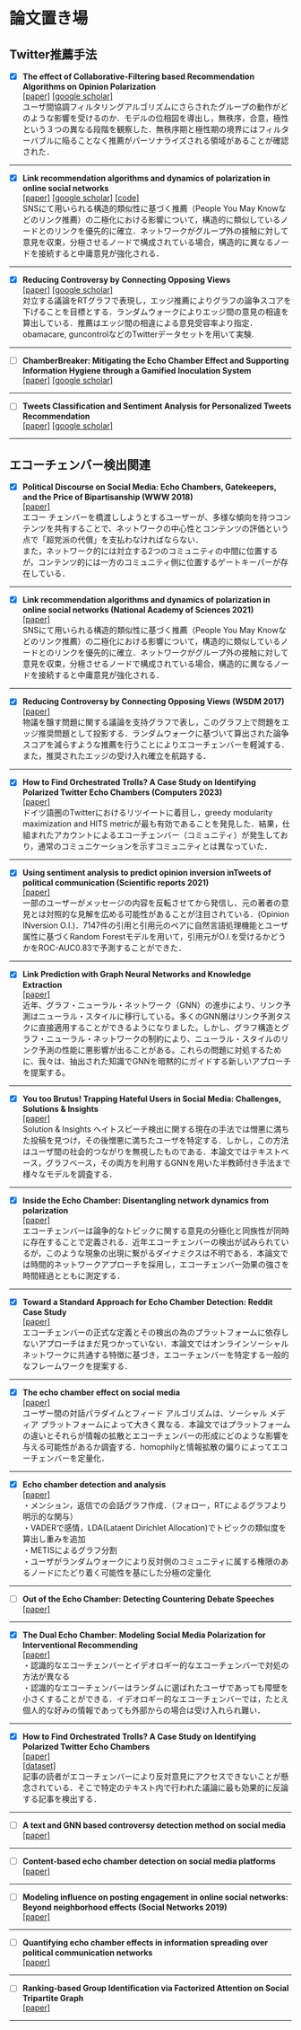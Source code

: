 # 論文置き場
## Twitter推薦手法
 
 - [x] **The effect of Collaborative-Filtering based Recommendation Algorithms on Opinion Polarization**  
   [[paper]](https://arxiv.org/abs/2303.13270)
   [[google scholar]](https://scholar.google.co.jp/scholar?hl=ja&as_sdt=0%2C5&q=The+effect+of+Collaborative-Filtering+based+Recommendation+Algorithms+on+Opinion+Polarization&btnG=)  
   ユーザ間協調フィルタリングアルゴリズムにさらされたグループの動作がどのような影響を受けるのか．モデルの位相図を導出し，無秩序，合意，極性という３つの異なる段階を観察した．無秩序期と極性期の境界にはフィルターバブルに陥ることなく推薦がパーソナライズされる領域があることが確認された．
 ***

- [x] **Link recommendation algorithms and dynamics of polarization in online social networks**  
   [[paper]](https://www.pnas.org/doi/abs/10.1073/pnas.2102141118)
   [[google scholar]](https://scholar.google.co.jp/scholar?hl=ja&as_sdt=0%2C5&q=%22Link+recommendation+algorithms+and+dynamics+of+polarization+in+online+social+networks%22&btnG=)
   [[code]](https://github.com/fp-santos/link-recommendation-polarization)  
   	SNSにて用いられる構造的類似性に基づく推薦（People You May Knowなどのリンク推薦）の二極化における影響について，構造的に類似しているノードとのリンクを優先的に確立．ネットワークがグループ外の接触に対して意見を収束，分極させるノードで構成されている場合，構造的に異なるノードを接続すると中庸意見が強化される．
***

- [x] **Reducing Controversy by Connecting Opposing Views**  
   [[paper]](https://dl.acm.org/doi/abs/10.1145/3018661.3018703)
   [[google scholar]](https://scholar.google.co.jp/scholar?hl=ja&as_sdt=0%2C5&q=%22Reducing+Controversy+by+Connecting+Opposing+Views%22&btnG=)  
   対立する議論をRTグラフで表現し，エッジ推薦によりグラフの論争スコアを下げることを目標とする．ランダムウォークによりエッジ間の意見の相違を算出している．推薦はエッジ間の相違による意見受容率より指定．obamacare, guncontrolなどのTwitterデータセットを用いて実験.
***

- [ ] **ChamberBreaker: Mitigating the Echo Chamber Effect and Supporting Information Hygiene through a Gamified Inoculation System**  
   [[paper]](https://dl.acm.org/doi/abs/10.1145/3479859)
   [[google scholar]](https://scholar.google.co.jp/scholar?hl=ja&as_sdt=0%2C5&q=ChamberBreaker%3A+Mitigating+the+Echo+Chamber+Effect+and+Supporting+Information+Hygiene+through+a+Gamified+Inoculation+System&btnG=)
***

- [ ] **Tweets Classification and Sentiment Analysis for Personalized Tweets Recommendation**  
   [[paper]](https://www.hindawi.com/journals/complexity/2020/8892552/)
   [[google scholar]]()
 ***

## エコーチェンバー検出関連

- [x] **Political Discourse on Social Media: Echo Chambers, Gatekeepers, and the Price of Bipartisanship (WWW 2018)**  
   [[paper]](https://dl.acm.org/doi/abs/10.1145/3178876.3186139)  
   エコー チェンバーを橋渡ししようとするユーザーが、多様な傾向を持つコンテンツを共有することで、ネットワークの中心性とコンテンツの評価という点で「超党派の代償」を支払わなければならない．  
   また，ネットワーク的には対立する2つのコミュニティの中間に位置するが，コンテンツ的には一方のコミュニティ側に位置するゲートキーパーが存在している．
***
   
- [x] **Link recommendation algorithms and dynamics of polarization in online social networks (National Academy of Sciences 2021)**  
   [[paper]](https://www.pnas.org/doi/abs/10.1073/pnas.2102141118)  
   SNSにて用いられる構造的類似性に基づく推薦（People You May Knowなどのリンク推薦）の二極化における影響について，構造的に類似しているノードとのリンクを優先的に確立．ネットワークがグループ外の接触に対して意見を収束，分極させるノードで構成されている場合，構造的に異なるノードを接続すると中庸意見が強化される．   
***

- [x] **Reducing Controversy by Connecting Opposing Views (WSDM 2017)**  
   [[paper]](https://dl.acm.org/doi/abs/10.1145/3018661.3018703)  
   物議を醸す問題に関する議論を支持グラフで表し，このグラフ上で問題をエッジ推奨問題として投影する．ランダムウォークに基づいて算出された論争スコアを減らすような推薦を行うことによりエコーチェンバーを軽減する．また，推奨されたエッジの受け入れ確立を航路する．
***

- [x] **How to Find Orchestrated Trolls? A Case Study on Identifying Polarized Twitter Echo Chambers (Computers 2023)**  
   [[paper]](https://www.mdpi.com/2073-431X/12/3/57)  
   ドイツ語圏のTwitterにおけるリツイートに着目し，greedy modularity maximization and HITS metricが最も有効であることを発見した．結果，仕組まれたアカウントによるエコーチェンバー（コミュニティ）が発生しており，通常のコミュニケーションを示すコミュニティとは異なっていた．
***

- [x] **Using sentiment analysis to predict opinion inversion inTweets of political communication (Scientific reports 2021)**  
   [[paper]](https://link.springer.com/content/pdf/10.1038/s41598-021-86510-w.pdf)  
一部のユーザーがメッセージの内容を反転させてから発信し、元の著者の意見とは対照的な見解を広める可能性があることが注目されている．(Opinion INversion O.I.)．7147件の引用と引用元のペアに自然言語処理機能とユーザ属性に基づくRandom Forestモデルを用いて，引用元がO.I.を受けるかどうかをROC-AUC0.83で予測することができた．
***

- [x] **Link Prediction with Graph Neural Networks and Knowledge Extraction**  
   [[paper]](http://cs230.stanford.edu/projects_spring_2020/reports/38854344.pdf)  
   近年、グラフ・ニューラル・ネットワーク（GNN）の進歩により、リンク予測はニューラル・スタイルに移行している。多くのGNN層はリンク予測タスクに直接適用することができるようになりました。しかし、グラフ構造とグラフ・ニューラル・ネットワークの制約により、ニューラル・スタイルのリンク予測の性能に悪影響が出ることがある。これらの問題に対処するために、我々は、抽出された知識でGNNを暗黙的にガイドする新しいアプローチを提案する。
***

- [x] **You too Brutus! Trapping Hateful Users in Social Media: Challenges, Solutions & Insights**  
   [[paper]](https://paperswithcode.com/paper/you-too-brutus-trapping-hateful-users-in)  
   Solution & Insights ヘイトスピーチ検出に関する現在の手法では憎悪に満ちた投稿を見つけ，その後憎悪に満ちたユーザを特定する．しかし，この方法はユーザ間の社会的つながりを無視したものである．本論文ではテキストベース，グラフベース，その両方を利用するGNNを用いた半教師付き手法まで様々なモデルを調査する．
***

- [x] **Inside the Echo Chamber: Disentangling network dynamics from polarization**  
   [[paper]](https://arxiv.org/abs/1906.09076)  
   エコーチェンバーは論争的なトピックに関する意見の分極化と同族性が同時に存在することで定義される．近年エコーチェンバーの検出が試みられているが，このような現象の出現に繋がるダイナミクスは不明である．本論文では時間的ネットワークアプローチを採用し，エコーチェンバー効果の強さを時間経過とともに測定する．
***

- [x] **Toward a Standard Approach for Echo Chamber Detection: Reddit Case Study**  
   [[paper]](https://www.mdpi.com/2076-3417/11/12/5390)  
   エコーチェンバーの正式な定義とその検出の為のプラットフォームに依存しないアプローチはまだ見つかっていない．本論文ではオンラインソーシャルネットワークに共通する特徴に基づき，エコーチェンバーを特定する一般的なフレームワークを提案する．
***

- [x] **The echo chamber effect on social media**  
   [[paper]](https://www.pnas.org/doi/abs/10.1073/pnas.2023301118)  
   ユーザー間の対話パラダイムとフィード アルゴリズムは、ソーシャル メディア プラットフォームによって大きく異なる．本論文ではプラットフォームの違いとそれらが情報の拡散とエコーチェンバーの形成にどのような影響を与える可能性があるか調査する．homophilyと情報拡散の偏りによってエコーチェンバーを定量化．

***

- [x] **Echo chamber detection and analysis**  
   [[paper]](https://link.springer.com/article/10.1007/s13278-021-00779-3)  
・メンション，返信での会話グラフ作成．（フォロー，RTによるグラフより明示的な関与）  
・VADERで感情，LDA(Lataent Dirichlet Allocation)でトピックの類似度を算出し重みを追加  
・METISによるグラフ分割  
・ユーザがランダムウォークにより反対側のコミュニティに属する権限のあるノードにたどり着く可能性を基にした分極の定量化  

***

- [ ] **Out of the Echo Chamber: Detecting Countering Debate Speeches**  
   [[paper]](https://arxiv.org/abs/2005.01157)

***

- [x] **The Dual Echo Chamber: Modeling Social Media Polarization for Interventional Recommending**  
   [[paper]](https://dl.acm.org/doi/abs/10.1145/3460231.3474261)  
・認識的なエコーチェンバーとイデオロギー的なエコーチェンバーで対処の方法が異なる  
・認識的なエコーチェンバーはランダムに選ばれたユーザであっても障壁を小さくすることができる．イデオロギー的なエコーチェンバーでは，たとえ個人的な好みの情報であっても外部からの場合は受け入れられ難い．  

***

- [x] **How to Find Orchestrated Trolls? A Case Study on Identifying Polarized Twitter Echo Chambers**  
   [[paper]](https://www.mdpi.com/2073-431X/12/3/57)  
   [[dataset]](https://research.ibm.com/haifa/dept/vst/debating_data.shtml#Debate%20Speech%20Analysis)  
   記事の読者がエコーチェンバーにより反対意見にアクセスできないことが懸念されている．そこで特定のテキスト内で行われた議論に最も効果的に反論する記事を検出する．
***

- [ ] **A text and GNN based controversy detection method on social media**  
   [[paper]](https://link.springer.com/article/10.1007/s11280-022-01116-0)

***

- [ ] **Content-based echo chamber detection on social media platforms**  
   [[paper]](https://www.researchgate.net/publication/338616548_Content-based_echo_chamber_detection_on_social_media_platforms)

***
- [ ] **Modeling influence on posting engagement in online social networks: Beyond neighborhood effects (Social Networks 2019)**  
   [[paper]](https://www.sciencedirect.com/science/article/pii/S0378873318303368)

***

- [ ] **Quantifying echo chamber effects in information spreading over political communication networks**  
   [[paper]](https://epjds.epj.org/articles/epjdata/abs/2019/01/13688_2019_Article_213/13688_2019_Article_213.html)  
   
***

- [ ] **Ranking-based Group Identification via Factorized Attention on Social Tripartite Graph**  
   [[paper]](https://paperswithcode.com/paper/ranking-based-group-identification-via)

***
